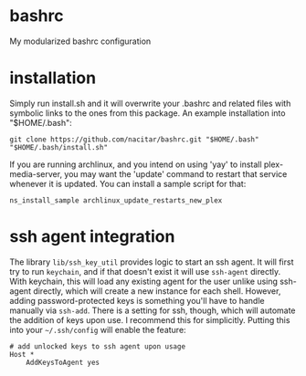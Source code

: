 bashrc
======

My modularized bashrc configuration


installation
============

Simply run install.sh and it will overwrite your .bashrc and related files
with symbolic links to the ones from this package.  An example installation
into "$HOME/.bash":

```
git clone https://github.com/nacitar/bashrc.git "$HOME/.bash"
"$HOME/.bash/install.sh"
```
If you are running archlinux, and you intend on using 'yay' to install
plex-media-server, you may want the 'update' command to restart that service
whenever it is updated.  You can install a sample script for that:
```
ns_install_sample archlinux_update_restarts_new_plex
```

ssh agent integration
=====================

The library `lib/ssh_key_util` provides logic to start an ssh agent.  It will
first try to run `keychain`, and if that doesn't exist it will use `ssh-agent`
directly.  With keychain, this will load any existing agent for the user
unlike using ssh-agent directly, which will create a new instance for each
shell.  However, adding password-protected keys is something you'll have to
handle manually via `ssh-add`.  There is a setting for ssh, though, which will
automate the addition of keys upon use.  I recommend this for simplicitly.
Putting this into your `~/.ssh/config` will enable the feature:
```
# add unlocked keys to ssh agent upon usage
Host *
    AddKeysToAgent yes
```

